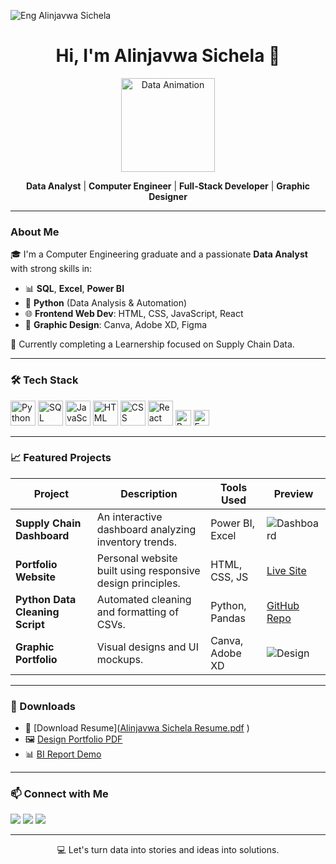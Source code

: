 ![Eng Alinjavwa Sichela](https://github.com/user-attachments/assets/282963b5-8434-41c2-8683-6856d26ffe3a)<h1 align="center"> Hi, I'm Alinjavwa Sichela 👋</h1>

<p align="center">
  <img src="https://user-images.githubusercontent.com/74038190/212749447-bfb7e725-6987-49d9-ae85-2015e3e7cc41.gif" width="150" alt="Data Animation"/>
</p>

<p align="center">
  <b>Data Analyst</b> | <b>Computer Engineer</b> | <b>Full-Stack Developer</b> | <b>Graphic Designer</b>
</p>

---

### About Me

🎓 I'm a Computer Engineering graduate and a passionate **Data Analyst** with strong skills in:

- 📊 **SQL**, **Excel**, **Power BI**
- 🐍 **Python** (Data Analysis & Automation)
- 🌐 **Frontend Web Dev**: HTML, CSS, JavaScript, React
- 🎨 **Graphic Design**: Canva, Adobe XD, Figma

🔭 Currently completing a Learnership focused on Supply Chain Data.

---

### 🛠️ Tech Stack

<p align="left">
  <img src="https://cdn.jsdelivr.net/gh/devicons/devicon/icons/python/python-original.svg" height="40" alt="Python" />
  <img src="https://cdn.jsdelivr.net/gh/devicons/devicon/icons/mysql/mysql-original.svg" height="40" alt="SQL" />
  <img src="https://cdn.jsdelivr.net/gh/devicons/devicon/icons/javascript/javascript-original.svg" height="40" alt="JavaScript" />
  <img src="https://cdn.jsdelivr.net/gh/devicons/devicon/icons/html5/html5-original.svg" height="40" alt="HTML" />
  <img src="https://cdn.jsdelivr.net/gh/devicons/devicon/icons/css3/css3-original.svg" height="40" alt="CSS" />
  <img src="https://cdn.jsdelivr.net/gh/devicons/devicon/icons/react/react-original.svg" height="40" alt="React" />
  <img src="https://img.shields.io/badge/Power%20BI-F2C811?style=flat-square&logo=powerbi&logoColor=black" height="25" alt="Power BI" />
  <img src="https://img.shields.io/badge/Microsoft%20Excel-217346?style=flat-square&logo=microsoft-excel&logoColor=white" height="25" alt="Excel" />
</p>

---

### 📈 Featured Projects

| Project | Description | Tools Used | Preview |
|--------|-------------|------------|---------|
| **Supply Chain Dashboard** | An interactive dashboard analyzing inventory trends. | Power BI, Excel | ![Dashboard](images/supply_dashboard.png) |
| **Portfolio Website** | Personal website built using responsive design principles. | HTML, CSS, JS | [Live Site](https://your-website.com) |
| **Python Data Cleaning Script** | Automated cleaning and formatting of CSVs. | Python, Pandas | [GitHub Repo](https://github.com/yourusername/project-name) |
| **Graphic Portfolio** | Visual designs and UI mockups. | Canva, Adobe XD | ![Design](images/ui_mockup.png) |

---

### 📁 Downloads

- 📄 [Download Resume]([Alinjavwa Sichela Resume.pdf](https://github.com/user-attachments/files/19820678/Alinjavwa.Sichela.Resume.pdf)
)
- 🖼️ [Design Portfolio PDF](files/design-portfolio.pdf)
- 📊 [BI Report Demo](files/bi-sample.pbix)

---

### 📫 Connect with Me

<p>
  <a href="https://www.linkedin.com/in/your-linkedin"><img src="https://img.shields.io/badge/LinkedIn-0077B5?style=flat&logo=linkedin&logoColor=white"/></a>
  <a href="mailto:your.email@example.com"><img src="https://img.shields.io/badge/Gmail-D14836?style=flat&logo=gmail&logoColor=white"/></a>
  <a href="https://your-portfolio-site.com"><img src="https://img.shields.io/badge/Portfolio-000?style=flat&logo=google-chrome&logoColor=white"/></a>
</p>

---

<p align="center">
  💻 Let's turn data into stories and ideas into solutions.
</p>

